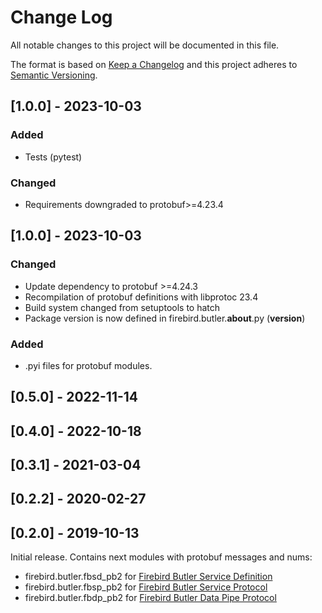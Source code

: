 # Change Log
All notable changes to this project will be documented in this file.

The format is based on [Keep a Changelog](http://keepachangelog.com/)
and this project adheres to [Semantic Versioning](http://semver.org/).

## [1.0.0] - 2023-10-03

### Added

- Tests (pytest)

### Changed

- Requirements downgraded to protobuf>=4.23.4

## [1.0.0] - 2023-10-03

### Changed

- Update dependency to protobuf >=4.24.3
- Recompilation of protobuf definitions with libprotoc 23.4
- Build system changed from setuptools to hatch
- Package version is now defined in firebird.butler.__about__.py (__version__)

### Added

- .pyi files for protobuf modules.

## [0.5.0] - 2022-11-14

## [0.4.0] - 2022-10-18

## [0.3.1] - 2021-03-04

## [0.2.2] - 2020-02-27

## [0.2.0] - 2019-10-13

Initial release. Contains next modules with protobuf messages and nums:

- firebird.butler.fbsd_pb2 for [Firebird Butler Service Definition](https://firebird-butler.readthedocs.io/en/latest/rfc/3/FBSD.html)
- firebird.butler.fbsp_pb2 for [Firebird Butler Service Protocol](https://firebird-butler.readthedocs.io/en/latest/rfc/4/FBSP.html)
- firebird.butler.fbdp_pb2 for [Firebird Butler Data Pipe Protocol](https://firebird-butler.readthedocs.io/en/latest/rfc/9/FBDP.html)

